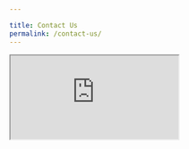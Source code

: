 ```yaml
---

title: Contact Us
permalink: /contact-us/
---
```


<iframe src = https://form.gov.sg/#!/5aa5e5b1dcff52006dfd5f86>
